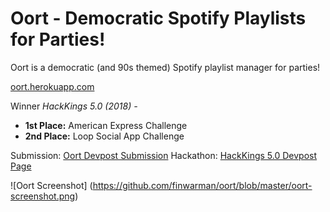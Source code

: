 # Oort - Democratic Spotify Playlists for Parties!
Oort is a democratic (and 90s themed) Spotify playlist manager for parties!

[ oort.herokuapp.com
](http://oort.herokuapp.com)

Winner *HackKings 5.0 (2018) -* 
 -  **1st Place:** American Express Challenge
 -  **2nd Place:** Loop Social App Challenge 

Submission: [Oort Devpost Submission](https://devpost.com/software/oort)
Hackathon:  [HackKings 5.0 Devpost Page](https://hackkings5.devpost.com/)

![Oort Screenshot]
(https://github.com/finwarman/oort/blob/master/oort-screenshot.png)
